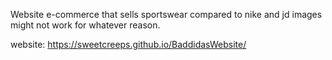 Website e-commerce that sells sportswear compared to nike and jd images might not work for whatever reason.

website:
https://sweetcreeps.github.io/BaddidasWebsite/  
